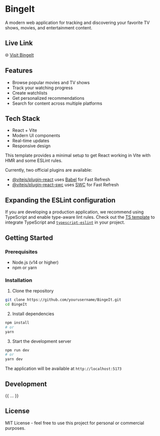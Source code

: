 # BingeIt

A modern web application for tracking and discovering your favorite TV shows, movies, and entertainment content.

## Live Link

🌐 [Visit BingeIt]()

## Features

- Browse popular movies and TV shows
- Track your watching progress
- Create watchlists
- Get personalized recommendations
- Search for content across multiple platforms

## Tech Stack

- React + Vite
- Modern UI components
- Real-time updates
- Responsive design

This template provides a minimal setup to get React working in Vite with HMR and some ESLint rules.

Currently, two official plugins are available:

- [@vitejs/plugin-react](https://github.com/vitejs/vite-plugin-react/blob/main/packages/plugin-react/README.md) uses [Babel](https://babeljs.io/) for Fast Refresh
- [@vitejs/plugin-react-swc](https://github.com/vitejs/vite-plugin-react-swc) uses [SWC](https://swc.rs/) for Fast Refresh

## Expanding the ESLint configuration

If you are developing a production application, we recommend using TypeScript and enable type-aware lint rules. Check out the [TS template](https://github.com/vitejs/vite/tree/main/packages/create-vite/template-react-ts) to integrate TypeScript and [`typescript-eslint`](https://typescript-eslint.io) in your project.

## Getting Started

### Prerequisites

- Node.js (v14 or higher)
- npm or yarn

### Installation

1. Clone the repository

```bash
git clone https://github.com/yourusername/BingeIt.git
cd BingeIt
```

2. Install dependencies

```bash
npm install
# or
yarn
```

3. Start the development server

```bash
npm run dev
# or
yarn dev
```

The application will be available at `http://localhost:5173`

## Development

{{ ... }}

## License

MIT License - feel free to use this project for personal or commercial purposes.
